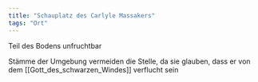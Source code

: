 ```yaml
---
title: "Schauplatz des Carlyle Massakers"
tags: "Ort"
---
```

Teil des Bodens unfruchtbar

Stämme der Umgebung vermeiden die Stelle, da sie glauben, dass er von dem [[Gott_des_schwarzen_Windes]] verflucht sein